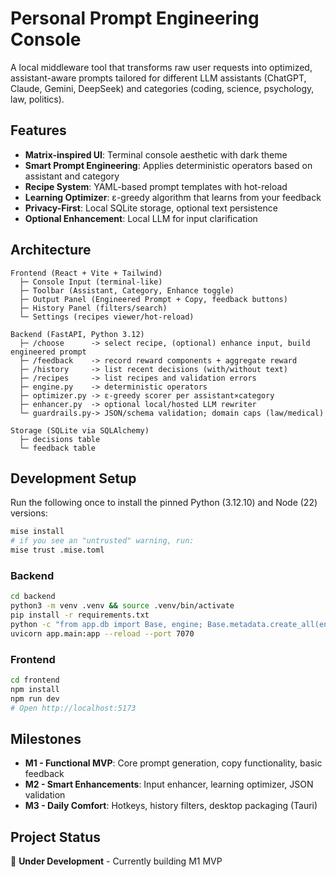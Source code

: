 # Personal Prompt Engineering Console

A local middleware tool that transforms raw user requests into optimized, assistant-aware prompts tailored for different LLM assistants (ChatGPT, Claude, Gemini, DeepSeek) and categories (coding, science, psychology, law, politics).

## Features

- **Matrix-inspired UI**: Terminal console aesthetic with dark theme
- **Smart Prompt Engineering**: Applies deterministic operators based on assistant and category
- **Recipe System**: YAML-based prompt templates with hot-reload
- **Learning Optimizer**: ε-greedy algorithm that learns from your feedback
- **Privacy-First**: Local SQLite storage, optional text persistence
- **Optional Enhancement**: Local LLM for input clarification

## Architecture

```
Frontend (React + Vite + Tailwind)
  ├─ Console Input (terminal-like)
  ├─ Toolbar (Assistant, Category, Enhance toggle)
  ├─ Output Panel (Engineered Prompt + Copy, feedback buttons)
  ├─ History Panel (filters/search)
  └─ Settings (recipes viewer/hot-reload)

Backend (FastAPI, Python 3.12)
  ├─ /choose      -> select recipe, (optional) enhance input, build engineered prompt
  ├─ /feedback    -> record reward components + aggregate reward
  ├─ /history     -> list recent decisions (with/without text)
  ├─ /recipes     -> list recipes and validation errors
  ├─ engine.py    -> deterministic operators
  ├─ optimizer.py -> ε-greedy scorer per assistant×category
  ├─ enhancer.py  -> optional local/hosted LLM rewriter
  └─ guardrails.py-> JSON/schema validation; domain caps (law/medical)

Storage (SQLite via SQLAlchemy)
  ├─ decisions table
  └─ feedback table
```

## Development Setup

Run the following once to install the pinned Python (3.12.10) and Node (22) versions:

```bash
mise install
# if you see an "untrusted" warning, run:
mise trust .mise.toml
```

### Backend
```bash
cd backend
python3 -m venv .venv && source .venv/bin/activate
pip install -r requirements.txt
python -c "from app.db import Base, engine; Base.metadata.create_all(engine); print('DB ready')"
uvicorn app.main:app --reload --port 7070
```

### Frontend
```bash
cd frontend
npm install
npm run dev
# Open http://localhost:5173
```

## Milestones

- **M1 - Functional MVP**: Core prompt generation, copy functionality, basic feedback
- **M2 - Smart Enhancements**: Input enhancer, learning optimizer, JSON validation
- **M3 - Daily Comfort**: Hotkeys, history filters, desktop packaging (Tauri)

## Project Status

🚧 **Under Development** - Currently building M1 MVP
